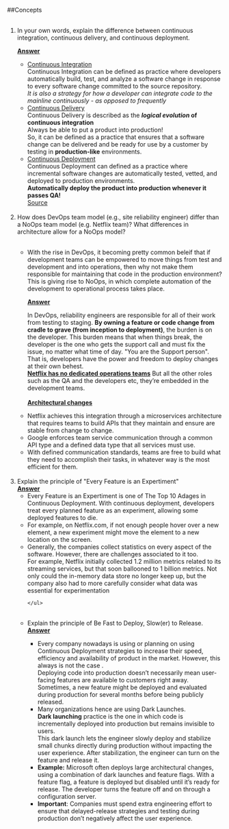 ##Concepts


<ol>
<br>
<li> In your own words, explain the difference between continuous integration, continuous delivery, and continuous deployment.</li>

<u><b>Answer</b></u>
<ul>
<li><u>Continuous Integration</u> <br>
Continuous Integration can be defined as practice where developers automatically build, test, and analyze a software change in response to every software change committed to the source repository.<br>
<i>It is also a strategy for how a developer can integrate code to the mainline continuously - as opposed to frequently</i></li>
<li><u>Continuous Delivery</u> <br>
Continuous Delivery is described as the <b><i>logical evolution</i> of continuous integration</b><br> Always be able to put a product into production!<br>
So, it can be defined as a practice that ensures that a software change can be delivered and be ready for use by a customer by testing in <b>production-like</b> environments.
<li><u>Continuous Deployment</u> <br>
Continuous Deployment can defined as a practice where incremental software changes are automatically tested, vetted, and deployed to production environments.<br>
<b>Automatically deploy the product into production whenever it passes QA!</b><br>
<a href="http://stackoverflow.com/questions/28608015/continuous-integration-vs-continuous-delivery-vs-continuous-deployment">Source</a>

</ul>
<br>
<li>How does DevOps team model (e.g., site reliability engineer) differ than a NoOps team model (e.g. Netflix team)? What differences in architecture allow for a NoOps model?</li>
<ul><br>

<li>With the rise in DevOps, it becoming pretty common beleif that if development teams can be empowered to move things from test and development and into operations, then why not make them responsible for maintaining that code in the production environment? This is giving rise to NoOps, in which complete automation of the development to operational process takes place.
<br>

<u><b>Answer</b></u>

In DevOps, reliability engineers are responsible for all of their work from testing to staging. <b>By owning
a feature or code change from
cradle to grave (from inception to
deployment)</b>, the burden is on the
developer. This burden means that
when things break, the developer
is the one who gets the support call
and must fix the issue, no matter
what time of day. "You are the Support person". That is, developers have the power and freedom to deploy changes at their own behest.<br>
<u><strong>Netflix has no dedicated operations teams</strong></u> But all the other roles such as the QA and the developers etc, they’re embedded in the development teams.<br><br>
<u><b>Architectural changes</b></u> <br>
<li>Netflix achieves this integration through a microservices architecture that requires teams to build APIs that they maintain and ensure are stable from change to change.</li>
<li>Google enforces team service communication through a common API type and a defined data type that all services must use.</li>
<li>With defined communication standards, teams are free to build what they need to accomplish their tasks, in whatever way is the most efficient for them.</li>

</ul>
<br>
<li>Explain the principle of "Every Feature is an Expertiment"
	<br>
	<b><u>Answer</u></b>
	<ul>
	<li>
	Every Feature is an Expertiment is one of The Top 10 Adages in Continuous Deployment. With continuous deployment, developers treat every planned feature as an experiment, allowing some deployed features to die.
	</li>
	<li>For example, on Netflix.com, if not enough people hover over a new element, a new experiment might move the element to a new location on the screen.</li>
	<li>
	Generally, the companies collect statistics
on every aspect of the software. However, there are challenges associated to it too.<br> For example, Netflix initially collected 1.2 million metrics related to its streaming services, but that soon ballooned to 1 billion metrics. Not only could the in-memory data store no longer keep up, but the company also had to more carefully consider what data was essential for experimentation
	</li>
	
	</ul>

</li>
<br>
<li>Explain the principle of Be Fast to Deploy, Slow(er) to Release.</li>
<b><u>Answer</u></b>
<ul>
<li>Every company nowadays is using or planning on using Continuous Deployment strategies to increase their speed, efficiency and availability of product in the market. However, this always is not the case .
<br>Deploying code into production doesn’t necessarily mean user-facing features are available to customers right away. Sometimes, a new feature might be deployed and evaluated during production for several months before being publicly released.
</li>
<li>Many organizations hence are using Dark Launches. <br><b>Dark launching</b> practice is the one in which code is incrementally deployed into production but remains invisible to users.<br>This dark launch lets the engineer slowly deploy and stabilize small chunks directly during production without impacting the user experience. After stabilization, the engineer can turn on the feature and release it.</li>
<li> <b>Example:</b>
 Microsoft often deploys large architectural changes, using a combination of dark launches and feature flags. With a feature flag, a feature is deployed but disabled until it’s ready for release. The developer turns the feature off and on through a configuration server.
<li>
<b>Important</b>: Companies must spend extra engineering effort to ensure that delayed-release strategies and testing during production don’t negatively affect the user experience.
</li>

</ul>
</ol>









